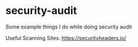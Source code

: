 # security-audit
Some example things I do while doing security audit

Useful Scanning Sites:
https://securityheaders.io/
